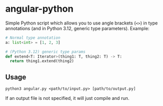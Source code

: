# angular-python

Simple Python script which allows you to use angle brackets (`<>`) in type annotations (and in Python 3.12, generic type parameters). Example:

```py
# Normal type annotation
a: list<int> = [1, 2, 3]

# (Python 3.12) generic type params
def extend<T: Iterator>(thing1: T, thing2: T) -> T:
  return thing1.extend(thing2)
```

## Usage
```
python3 angular.py <path/to/input.py> [path/to/output.py]
```

If an output file is not specified, it will just compile and run.
